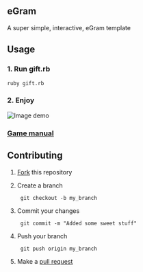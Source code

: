 ## eGram
A super simple, interactive, eGram template 

## Usage 

### 1. Run gift.rb

`ruby gift.rb`

### 2. Enjoy

![Image demo](https://raw.github.com/bry/miffy/master/img/miffy_demo.png)

### [Game manual](https://github.com/bry/miffy/raw/master/doc/manual.pdf)

## Contributing 

1. [Fork](https://help.github.com/articles/fork-a-repo) this repository
2. Create a branch

        git checkout -b my_branch

3. Commit your changes

        git commit -m "Added some sweet stuff"

4. Push your branch

        git push origin my_branch

5. Make a [pull request](https://help.github.com/articles/using-pull-requests)
